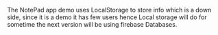 The NotePad app demo uses LocalStorage to store info which is a down side, since it is a demo it has few users hence Local storage will do
for sometime the next version will be using firebase Databases.